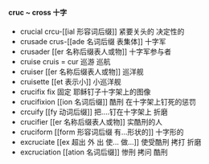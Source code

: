 #### cruc ~ cross 十字

- crucial crcu-[[ial 形容词后缀]] 紧要关头的 决定性的
- crusade  crus-[[ade 名词后缀 表集体]] 十字军
- crusader [[er 名称后缀表人或物]]  十字军参与者
- cruise cruis = cur 巡游 巡航
- cruiser [[er 名称后缀表人或物]] 巡洋舰 
- cruisette  [[et 表示小]]  小巡洋舰
- crucifix fix 固定 耶稣钉子十字架上的图像
- crucifixion [[ion  名词后缀]] 酷刑 在十字架上钉死的惩罚
- crcuify [[fy 动词后缀]]  把....钉在十字架上 折磨
- crucifier [[er 名称后缀表人或物]] 实酷刑的人
- cruciform [[form 形容词后缀 有...形状的]] 十字形的
- excruciate [[ex 超出 外 出 使... 做...]] 使受酷刑 拷打 折磨
- excruciation [[ation 名词后缀]] 惨刑 拷问 酷刑